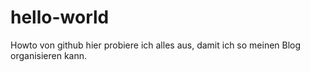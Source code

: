 # hello-world
Howto von github
hier probiere ich alles aus, damit ich so meinen Blog organisieren kann.
